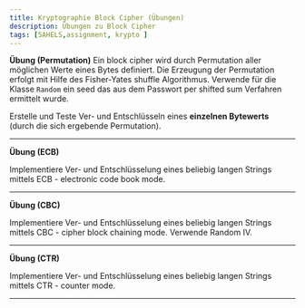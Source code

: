 ```yaml
---
title: Kryptographie Block Cipher (Übungen)
description: Übungen zu Block Cipher
tags: [5AHELS,assignment, krypto ]
---
```




**Übung (Permutation)**
Ein block cipher wird durch Permutation aller möglichen Werte eines Bytes definiert. Die Erzeugung der Permutation erfolgt mit Hilfe des Fisher-Yates shuffle Algorithmus. Verwende für die Klasse `Random` ein seed das aus dem Passwort per shifted sum Verfahren ermittelt wurde. 

Erstelle und Teste Ver- und Entschlüsseln eines **einzelnen Bytewerts** (durch die sich ergebende Permutation).



---

**Übung (ECB)**

Implementiere Ver- und Entschlüsselung eines beliebig langen Strings mittels ECB - electronic code book mode.



---

**Übung (CBC)**

Implementiere Ver- und Entschlüsselung eines beliebig langen Strings mittels CBC - cipher block chaining mode. Verwende Random IV.



---

**Übung (CTR)**

Implementiere Ver- und Entschlüsselung eines beliebig langen Strings mittels CTR - counter mode.

---



